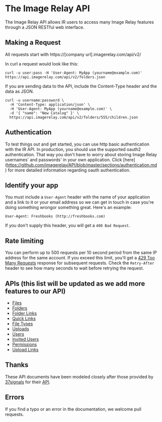 The Image Relay API
===================

The Image Relay API allows IR users to access many Image Relay features through a JSON RESTful web interface.

Making a Request
----------------

All requests start with https://[company url].imagerelay.com/api/v2/

In curl a request would look like this:

```shell
curl -u user:pass -H 'User-Agent: MyApp (yourname@example.com)' https://api.imagerelay.com/api/v2/folders.json
```
If you are sending data to the API, include the Content-Type header and the data as JSON.

```shell
curl -u username:password \
  -H 'Content-Type: application/json' \
  -H 'User-Agent: MyApp (yourname@example.com)' \
  -d '{ "name": "New Catalog" }' \
  https://api.imagerelay.com/api/v2/folders/555/children.json
```
Authentication
--------------

To test things out and get started, you can use http basic authentication with the IR API. In production, you should use the supported oauth2 authentication. That way you don't have to worry about storing Image Relay usernames' and passwords' in your own application. Click [here] (https://github.com/imagerelay/API/blob/master/sections/authentication.md) for more detailed information regarding oauth authentication.


Identify your app
-----------------

You must include a `User-Agent` header with the name of your application and a link to it or your email address so 
we can get in touch in case you're doing something wrongor something great. Here's an example:

    User-Agent: Freshbooks (http://freshbooks.com)

If you don't supply this header, you will get a `400 Bad Request`.

Rate limiting
-------------

You can perform up to 500 requests per 10 second period from the same IP address for the same account. If you exceed this limit, you'll get a [429 Too Many Requests](http://tools.ietf.org/html/draft-nottingham-http-new-status-02#section-4) response for subsequent requests. Check the `Retry-After` header to see how many seconds to wait before retrying the request.

APIs (this list will be updated as we add more features to our API)
-------------------------------------------------------------------

* [Files](https://github.com/imagerelay/api/blob/master/sections/files.md)
* [Folders](https://github.com/imagerelay/api/blob/master/sections/folders.md)
* [Folder Links](https://github.com/imagerelay/api/blob/master/sections/folder_links.md)
* [Quick Links](https://github.com/imagerelay/api/blob/master/sections/quick_links.md)
* [File Types](https://github.com/imagerelay/api/blob/master/sections/file_types.md)
* [Uploads](https://github.com/imagerelay/api/blob/master/sections/uploads.md)
* [Users](https://github.com/imagerelay/api/blob/master/sections/users.md)
* [Invited Users](https://github.com/imagerelay/api/blob/master/sections/invited_users.md)
* [Permissions](https://github.com/imagerelay/api/blob/master/sections/permissions.md)
* [Upload Links](https://github.com/imagerelay/api/blob/master/sections/upload_links.md)

Thanks
------

These API documents have been modeled closely after those provided by [37signals](http://37signals.com) for their [API](https://github.com/37signals/bcx-api/blob/master/README.md).

Errors
------
If you find a typo or an error in the documentation, we welcome pull requests.

